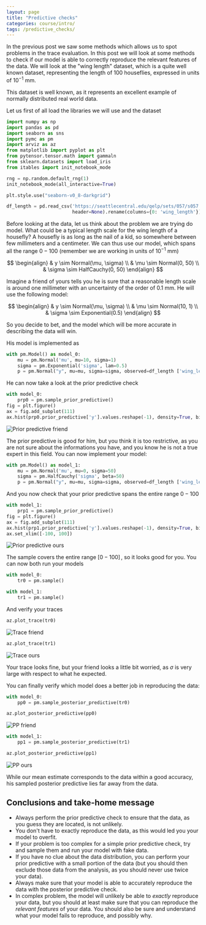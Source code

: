 ```yaml
---
layout: page
title: "Predictive checks"
categories: course/intro/
tags: /predictive_checks/
---
```


In the previous post we saw some methods which allows
us to spot problems in the trace evaluation.
In this post we will look at some methods to check if our model is able to correctly
reproduce the relevant features of the data.
We will look at the "wing length" dataset, which is a quite well known dataset,
representing the length of 100 houseflies, expressed in units of $10^{-1}$ mm.

This dataset is well known, as it represents an excellent example of normally distributed
real world data.

Let us first of all load the libraries we will use and the dataset

```python
import numpy as np
import pandas as pd
import seaborn as sns
import pymc as pm
import arviz as az
from matplotlib import pyplot as plt 
from pytensor.tensor.math import gammaln
from sklearn.datasets import load_iris
from itables import init_notebook_mode

rng = np.random.default_rng(1)
init_notebook_mode(all_interactive=True)

plt.style.use("seaborn-v0_8-darkgrid")

df_length = pd.read_csv('https://seattlecentral.edu/qelp/sets/057/s057.txt',
                        header=None).rename(columns={0: 'wing_length'})
```

Before looking at the data, let us think about the problem we are trying do model.
What could be a typical length scale for the wing length of a housefly?
A housefly is as long as the nail of a kid, so somewhere between few millimeters
and a centimeter.
We can thus use our model, which spans all the range $0-100$ (remember we are working
in units of $10^{-1}$ mm)

$$
\begin{align}
& y \sim Normal(\mu, \sigma) \\
& \mu \sim Normal(0, 50) \\
& \sigma \sim HalfCauchy(0, 50)
\end{align}
$$

Imagine a friend of yours tells you he is sure that a reasonable length scale
is around one millimeter with an uncertainty of the order of $0.1$ mm.
He will use the following model:

$$
\begin{align}
& y \sim Normal(\mu, \sigma) \\
& \mu \sim Normal(10, 1) \\
& \sigma \sim Exponential(0.5)
\end{align}
$$

So you decide to bet, and the model which will be more accurate in describing the data
will win.

His model is implemented as

```python
with pm.Model() as model_0:
    mu = pm.Normal('mu', mu=10, sigma=1)
    sigma = pm.Exponential('sigma', lam=0.5)
    p = pm.Normal("y", mu=mu, sigma=sigma, observed=df_length ['wing_length'])
```

He can now take a look at the prior predictive check

```python
with model_0:
    prp0 = pm.sample_prior_predictive()
fig = plt.figure()
ax = fig.add_subplot(111)
ax.hist(prp0.prior_predictive['y'].values.reshape(-1), density=True, bins=100, alpha=0.5)
```


![Prior predictive friend](/docs/assets/images/predictive_checks/prior_predictive_0.jpg)

The prior predictive is good for him, but you think it is too restrictive, as you
are not sure about the informations you have, and you know he is not a
true expert in this field.
You can now implement your model:

```python
with pm.Model() as model_1:
    mu = pm.Normal('mu', mu=0, sigma=50)
    sigma = pm.HalfCauchy('sigma', beta=50)
    p = pm.Normal("y", mu=mu, sigma=sigma, observed=df_length ['wing_length'])
```

And you now check that your prior predictive spans the entire range $0-100$

```python
with model_1:
    prp1 = pm.sample_prior_predictive()
fig = plt.figure()
ax = fig.add_subplot(111)
ax.hist(prp1.prior_predictive['y'].values.reshape(-1), density=True, bins=np.arange(-100, 100, 2), alpha=0.5)
ax.set_xlim([-100, 100])
```

![Prior predictive ours](/docs/assets/images/predictive_checks/prior_predictive_1.jpg)

The sample covers the entire range $[0-100]\,,$ so it looks good for you.
You can now both run your models

```python
with model_0:
    tr0 = pm.sample()

with model_1:
    tr1 = pm.sample()
```

And verify your traces

```python
az.plot_trace(tr0)
```

![Trace friend](/docs/assets/images/predictive_checks/trace_housefly_pp_0.jpg)

```python
az.plot_trace(tr1)
```

![Trace ours](/docs/assets/images/predictive_checks/trace_housefly_pp_1.jpg)

Your trace looks fine, but your friend looks a little bit worried,
as $\sigma$ is very large with respect to what he expected.

You can finally verify which model does a better job in reproducing the data:

```python
with model_0:
    pp0 = pm.sample_posterior_predictive(tr0)

az.plot_posterior_predictive(pp0)
```

![PP friend](/docs/assets/images/predictive_checks/posterior_predictive_housefly_pp_0.jpg)

```python
with model_1:
    pp1 = pm.sample_posterior_predictive(tr1)

az.plot_posterior_predictive(pp1)
```

![PP ours](/docs/assets/images/predictive_checks/posterior_predictive_housefly_pp_1.jpg)

While our mean estimate corresponds to the data within a good accuracy,
his sampled posterior predictive lies far away from the data.

## Conclusions and take-home message
- Always perform the prior predictive check to ensure that the data, as you guess they are located, is not unlikely.
- You don't have to exactly reproduce the data, as this would led you your model to overfit.
- If your problem is too complex for a simple prior predictive check, try and sample them and run your model with fake data.
- If you have no clue about the data distribution, you can perform your prior predictive with a small portion of the data (but you should then exclude those data from the analysis, as you should never use twice your data).
- Always make sure that your model is able to accurately reproduce the data with the posterior predictive check.
- In complex problem, the model will unlikely be able to _exactly_ reproduce your data, but you should at least make sure that you can reproduce the _relevant features_ of your data. You should also be sure and understand what your model fails to reproduce, and possibly why.

